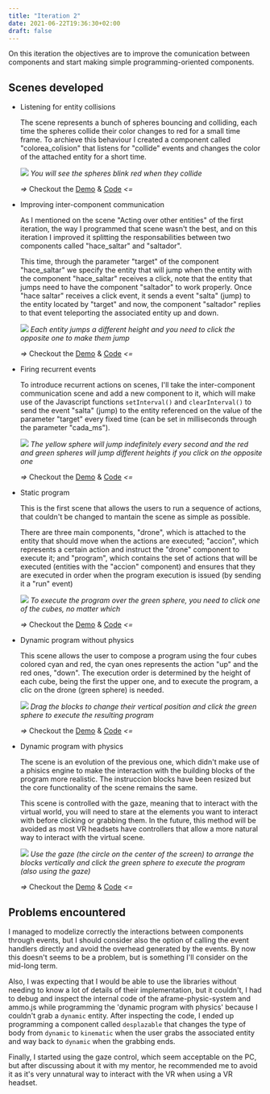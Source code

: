 ```yaml
---
title: "Iteration 2"
date: 2021-06-22T19:36:30+02:00
draft: false
---
```


On this iteration the objectives are to improve the comunication between components and start making simple programming-oriented components. 

## Scenes developed
- Listening for entity collisions
    
    The scene represents a bunch of spheres bouncing and colliding, each time the spheres collide their color changes to red for a small time frame. To archieve this behaviour I created a component called "colorea_colision" that listens for "collide" events and changes the color of the attached entity for a short time.
		
    ![](/img/demo6_PC.gif)
		*You will see the spheres blink red when they collide*
		
    *=>* Checkout the [Demo](/vr-programming/demos/demo6) & [Code](https://github.com/jdjuli/aframe-vr-programming/blob/main/docs/demos/demo6/index.html) *<=*
		
- Improving inter-component communication
    
    As I mentioned on the scene "Acting over other entities" of the first iteration, the way I programmed that scene wasn't the best, and on this iteration I improved it splitting the responsabilities between two components called "hace_saltar" and "saltador".
		
    This time, through the parameter "target" of the component "hace_saltar" we specify the entity that will jump when the entity with the component "hace_saltar" receives a click, note that the entity that jumps need to have the component "saltador" to work properly. Once "hace saltar" receives a click event, it sends a event "salta" (jump) to the entity located by "target" and now, the component "saltador" replies to that event teleporting the associated entity up and down.
		
    ![](/img/demo7_PC.gif)
		*Each entity jumps a different height and you need to click the opposite one to make them jump*
		
    *=>* Checkout the [Demo](/vr-programming/demos/demo7) & [Code](https://github.com/jdjuli/aframe-vr-programming/blob/main/docs/demos/demo7/index.html) *<=*
		
- Firing recurrent events

    To introduce recurrent actions on scenes, I'll take the inter-component communication scene and add a new component to it, which will make use of the Javascript functions `setInterval()` and `clearInterval()` to send the event "salta" (jump) to the entity referenced on the value of the parameter "target" every fixed time (can be set in milliseconds through the parameter "cada_ms").
		
    ![](/img/demo8_PC.gif)
		*The yellow sphere will jump indefinitely  every second and the red and green spheres will jump different heights if you click on the opposite one*
		
    *=>* Checkout the [Demo](/vr-programming/demos/demo8) & [Code](https://github.com/jdjuli/aframe-vr-programming/blob/main/docs/demos/demo8/index.html) *<=*
		
- Static program

    This is the first scene that allows the users to run a sequence of actions, that couldn't be changed to mantain the scene as simple as possible.
		
    There are three main components, "drone", which is attached to the entity that should move when the actions are executed; "accion", which represents a certain action and instruct the "drone" component to execute it; and "program", which contains the set of actions that will be executed (entities with the "accion" component) and ensures that they are executed in order when the program execution is issued (by sending it a "run" event)
		
    ![](/img/demo9_PC.gif)
		*To execute the program over the green sphere, you need to click one of the cubes, no matter which*
		
    *=>* Checkout the [Demo](/vr-programming/demos/demo9) & [Code](https://github.com/jdjuli/aframe-vr-programming/blob/main/docs/demos/demo9/index.html) *<=*

- Dynamic program without physics

    This scene allows the user to compose a program using the four cubes colored cyan and red, the cyan ones represents the action "up" and the red ones, "down".
    The execution order is determined by the height of each cube, being the first the upper one, and to execute the program, a clic on the drone (green sphere) is needed.
		
    ![](/img/demo10_PC.gif)
		*Drag the blocks to change their vertical position and click the green sphere to execute the resulting program*
		
    *=>* Checkout the [Demo](/vr-programming/demos/demo10) & [Code](https://github.com/jdjuli/aframe-vr-programming/blob/main/docs/demos/demo10/index.html) *<=*

- Dynamic program with physics

    The scene is an evolution of the previous one, which didn't make use of a phisics engine to make the interaction with the building blocks of the program more realistic. The instruccion blocks have been resized but the core functionality of the scene remains the same.

    This scene is controlled with the gaze, meaning that to interact with the virtual world, you will need to stare at the elements you want to interact with before clicking or grabbing them. In the future, this method will be avoided as most VR headsets have controllers that allow a more natural way to interact with the virtual scene.
		
    ![](/img/demo11_PC.gif)
		*Use the gaze (the circle on the center of the screen) to arrange the blocks vertically and click the green sphere to execute the program (also using the gaze)*
		
    *=>* Checkout the [Demo](/vr-programming/demos/demo11) & [Code](https://github.com/jdjuli/aframe-vr-programming/blob/main/docs/demos/demo11/index.html) *<=*

## Problems encountered
I managed to modelize correctly the interactions between components through events, but I should consider also the option of calling the event handlers directly and avoid the overhead generated by the events. By now this doesn't seems to be a problem, but is something I'll consider on the mid-long term.

Also, I was expecting that I would be able to use the libraries without needing to know a lot of details of their implementation, but it couldn't, I had to debug and inspect the internal code of the aframe-physic-system and ammo.js while programming the 'dynamic program with physics' because I couldn't grab a `dynamic` entity. After inspecting the code, I ended up programming a component called `desplazable` that changes the type of body from `dynamic` to `kinematic` when the user grabs the associated entity and way back to `dynamic` when the grabbing ends.

Finally, I started using the gaze control, which seem acceptable on the PC, but after discussing about it with my mentor, he recommended me to avoid it as it's very unnatural way to interact with the VR when using a VR headset.